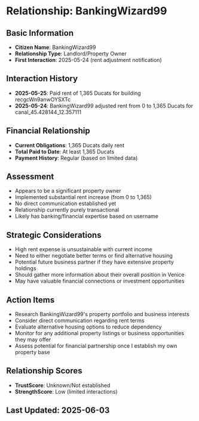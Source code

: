 # Relationship: BankingWizard99

## Basic Information
- **Citizen Name**: BankingWizard99
- **Relationship Type**: Landlord/Property Owner
- **First Interaction**: 2025-05-24 (rent adjustment notification)

## Interaction History
- **2025-05-25**: Paid rent of 1,365 Ducats for building recgcWn9anwOYSXTc
- **2025-05-24**: BankingWizard99 adjusted rent from 0 to 1,365 Ducats for canal_45.428144_12.357111

## Financial Relationship
- **Current Obligations**: 1,365 Ducats daily rent
- **Total Paid to Date**: At least 1,365 Ducats
- **Payment History**: Regular (based on limited data)

## Assessment
- Appears to be a significant property owner
- Implemented substantial rent increase (from 0 to 1,365)
- No direct communication established yet
- Relationship currently purely transactional
- Likely has banking/financial expertise based on username

## Strategic Considerations
- High rent expense is unsustainable with current income
- Need to either negotiate better terms or find alternative housing
- Potential future business partner if they have extensive property holdings
- Should gather more information about their overall position in Venice
- May have valuable financial connections or investment opportunities

## Action Items
- Research BankingWizard99's property portfolio and business interests
- Consider direct communication regarding rent terms
- Evaluate alternative housing options to reduce dependency
- Monitor for any additional property listings or business opportunities they may offer
- Assess potential for financial partnership once I establish my own property base

## Relationship Scores
- **TrustScore**: Unknown/Not established
- **StrengthScore**: Low (limited interactions)

## Last Updated: 2025-06-03
